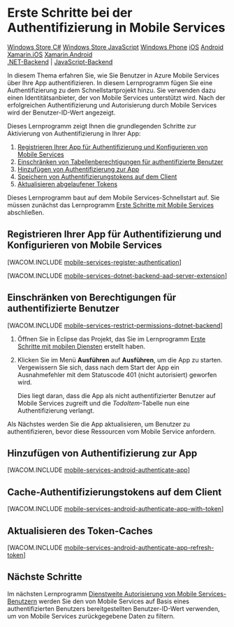 <properties pageTitle="Get started with authentication (Android) | Mobile Dev Center" metaKeywords="authentication, Facebook, Google, Twitter, Microsoft Account, login" description="Learn how to use Mobile Services to authenticate users of your Windows Store app through a variety of identity providers, including Google, Facebook, Twitter, and Microsoft." metaCanonical="" services="mobile" documentationCenter="Mobile" title="Get started with authentication in Mobile Services" authors="mahender" solutions="" manager="" editor="" />

<tags ms.service="mobile-services" ms.workload="mobile" ms.tgt_pltfrm="mobile-android" ms.devlang="java" ms.topic="article" ms.date="01/01/1900" ms.author="mahender"></tags>

# Erste Schritte bei der Authentifizierung in Mobile Services

<div class="dev-center-tutorial-selector sublanding">
<a href="/de-de/documentation/articles/mobile-services-dotnet-backend-windows-store-dotnet-get-started-users" title="Windows Store C#">Windows Store C#</a>
<a href="/de-de/documentation/articles/mobile-services-dotnet-backend-windows-store-javascript-get-started-users" title="Windows Store JavaScript">Windows Store JavaScript</a>
<a href="/de-de/documentation/articles/mobile-services-dotnet-backend-windows-phone-get-started-users" title="Windows Phone">Windows Phone</a>
<a href="/de-de/documentation/articles/mobile-services-dotnet-backend-ios-get-started-users" title="iOS" >iOS</a>
<a href="/de-de/documentation/articles/mobile-services-dotnet-backend-android-get-started-users" title="Android" class="current">Android</a>
<a href="/de-de/documentation/articles/mobile-services-dotnet-backend-xamarin-ios-get-started-users" title="Xamarin.iOS">Xamarin.iOS</a>
<a href="/de-de/documentation/articles/mobile-services-dotnet-backend-xamarin-android-get-started-users" title="Xamarin.Android">Xamarin.Android</a>
</div>

<div class="dev-center-tutorial-subselector">
<a href="/de-de/documentation/articles/mobile-services-dotnet-backend-android-get-started-users/" title=".NET-Backend" class="current">.NET-Backend</a> | <a href="/de-de/documentation/articles/mobile-services-android-get-started-users/"  title="JavaScript-Backend">JavaScript-Backend</a></div>

In diesem Thema erfahren Sie, wie Sie Benutzer in Azure Mobile Services über Ihre App authentifizieren. In diesem Lernprogramm fügen Sie eine Authentifizierung zu dem Schnellstartprojekt hinzu. Sie verwenden dazu einen Identitätsanbieter, der von Mobile Services unterstützt wird. Nach der erfolgreichen Authentifizierung und Autorisierung durch Mobile Services wird der Benutzer-ID-Wert angezeigt.

Dieses Lernprogramm zeigt Ihnen die grundlegenden Schritte zur Aktivierung von Authentifizierung in Ihrer App:

1. [Registrieren Ihrer App für Authentifizierung und Konfigurieren von Mobile Services][Registrieren Ihrer App für Authentifizierung und Konfigurieren von Mobile Services]
2. [Einschränken von Tabellenberechtigungen für authentifizierte Benutzer][Einschränken von Tabellenberechtigungen für authentifizierte Benutzer]
3. [Hinzufügen von Authentifizierung zur App][Hinzufügen von Authentifizierung zur App]
4. [Speichern von Authentifizierungstokens auf dem Client][Speichern von Authentifizierungstokens auf dem Client]
5. [Aktualisieren abgelaufener Tokens][Aktualisieren abgelaufener Tokens]


Dieses Lernprogramm baut auf dem Mobile Services-Schnellstart auf. Sie müssen zunächst das Lernprogramm [Erste Schritte mit Mobile Services][Erste Schritte mit Mobile Services] abschließen.

## <a name="register"></a>Registrieren Ihrer App für Authentifizierung und Konfigurieren von Mobile Services

[WACOM.INCLUDE [mobile-services-register-authentication](../includes/mobile-services-register-authentication.md)]

[WACOM.INCLUDE [mobile-services-dotnet-backend-aad-server-extension](../includes/mobile-services-dotnet-backend-aad-server-extension.md)]

## <a name="permissions"></a>Einschränken von Berechtigungen für authentifizierte Benutzer

[WACOM.INCLUDE [mobile-services-restrict-permissions-dotnet-backend](../includes/mobile-services-restrict-permissions-dotnet-backend.md)]

1. Öffnen Sie in Eclipse das Projekt, das Sie im Lernprogramm [Erste Schritte mit mobilen Diensten][Erste Schritte mit Mobile Services] erstellt haben.

2. Klicken Sie im Menü **Ausführen** auf **Ausführen**, um die App zu starten. Vergewissern Sie sich, dass nach dem Start der App ein Ausnahmefehler mit dem Statuscode 401 (nicht autorisiert) geworfen wird.

    Dies liegt daran, dass die App als nicht authentifizierter Benutzer auf Mobile Services zugreift und die *TodoItem*-Tabelle nun eine Authentifizierung verlangt.

Als Nächstes werden Sie die App aktualisieren, um Benutzer zu authentifizieren, bevor diese Ressourcen vom Mobile Service anfordern.

## <a name="add-authentication"></a>Hinzufügen von Authentifizierung zur App

[WACOM.INCLUDE [mobile-services-android-authenticate-app](../includes/mobile-services-android-authenticate-app.md)]

## <a name="cache-tokens"></a>Cache-Authentifizierungstokens auf dem Client

[WACOM.INCLUDE [mobile-services-android-authenticate-app-with-token](../includes/mobile-services-android-authenticate-app-with-token.md)]

## <a name="refresh-tokens"></a>Aktualisieren des Token-Caches

[WACOM.INCLUDE [mobile-services-android-authenticate-app-refresh-token](../includes/mobile-services-android-authenticate-app-refresh-token.md)]

## <a name="next-steps"></a>Nächste Schritte

Im nächsten Lernprogramm [Dienstweite Autorisierung von Mobile Services-Benutzern][Dienstweite Autorisierung von Mobile Services-Benutzern] werden Sie den von Mobile Services auf Basis eines authentifizierten Benutzers bereitgestellten Benutzer-ID-Wert verwenden, um von Mobile Services zurückgegebene Daten zu filtern.

<!-- Anchors. --> 
<!-- URLs. -->

[Windows Store C#]: /de-de/documentation/articles/mobile-services-dotnet-backend-windows-store-dotnet-get-started-users "Windows Store C#"
[Windows Store JavaScript]: /de-de/documentation/articles/mobile-services-dotnet-backend-windows-store-javascript-get-started-users "Windows Store JavaScript"
[Windows Phone]: /de-de/documentation/articles/mobile-services-dotnet-backend-windows-phone-get-started-users "Windows Phone"
[iOS]: /de-de/documentation/articles/mobile-services-dotnet-backend-ios-get-started-users "iOS"
[Android]: /de-de/documentation/articles/mobile-services-dotnet-backend-android-get-started-users "Android"
[Xamarin.iOS]: /de-de/documentation/articles/mobile-services-dotnet-backend-xamarin-ios-get-started-users "Xamarin.iOS"
[Xamarin.Android]: /de-de/documentation/articles/mobile-services-dotnet-backend-xamarin-android-get-started-users "Xamarin.Android"
[.NET-Backend]: /de-de/documentation/articles/mobile-services-dotnet-backend-android-get-started-users/ ".NET-Backend"
[JavaScript-Backend]: /de-de/documentation/articles/mobile-services-android-get-started-users/ "JavaScript-Backend"
[Registrieren Ihrer App für Authentifizierung und Konfigurieren von Mobile Services]: #register
[Einschränken von Tabellenberechtigungen für authentifizierte Benutzer]: #permissions
[Hinzufügen von Authentifizierung zur App]: #add-authentication
[Speichern von Authentifizierungstokens auf dem Client]: #cache-tokens
[Aktualisieren abgelaufener Tokens]: #refresh-tokens
[Erste Schritte mit Mobile Services]: /de-de/documentation/articles/mobile-services-dotnet-backend-android-get-started/
[mobile-services-register-authentication]: ../includes/mobile-services-register-authentication.md
[mobile-services-dotnet-backend-aad-server-extension]: ../includes/mobile-services-dotnet-backend-aad-server-extension.md
[mobile-services-restrict-permissions-dotnet-backend]: ../includes/mobile-services-restrict-permissions-dotnet-backend.md
[mobile-services-android-authenticate-app]: ../includes/mobile-services-android-authenticate-app.md
[mobile-services-android-authenticate-app-with-token]: ../includes/mobile-services-android-authenticate-app-with-token.md
[mobile-services-android-authenticate-app-refresh-token]: ../includes/mobile-services-android-authenticate-app-refresh-token.md
[Dienstweite Autorisierung von Mobile Services-Benutzern]: /de-de/documentation/articles/mobile-services-dotnet-backend-android-authorize-users-in-scripts
